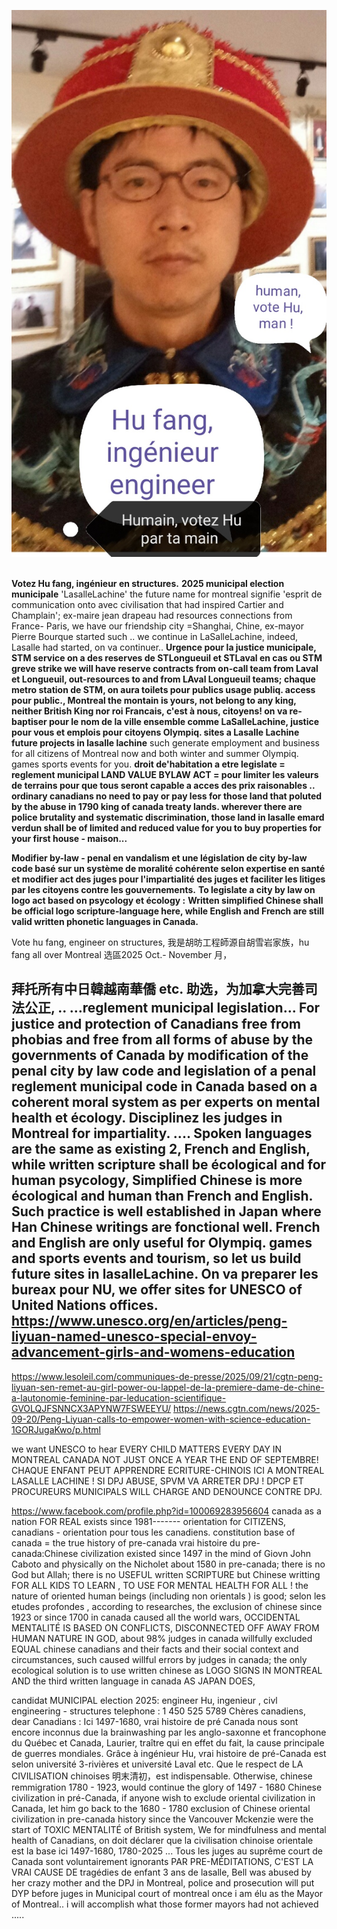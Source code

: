 ![image](https://github.com/United-Nations-Canada/2024-canada-federal-by-election/blob/main/01.jpg) 

**Votez Hu fang, ingénieur en structures.**
**2025 municipal election municipale** 
'LasalleLachine' the future name for montreal signifie 'esprit de communication onto avec civilisation that had inspired Cartier and Champlain';
ex-maire jean drapeau had resources connections from France- Paris, we have our friendship city =Shanghai, Chine, ex-mayor Pierre Bourque started such .. we continue in LaSalleLachine, indeed, Lasalle had started, on va continuer.. 
**Urgence pour la justice municipale,
STM service  on a des reserves de STLongueuil et  STLaval en cas ou STM greve strike we will  have reserve contracts from on-call team from Laval et Longueuil, out-resources to and from LAval Longueuil teams;
chaque metro station de STM, on aura toilets pour publics usage publiq. access pour public., 
Montreal
the montain is yours, not belong to any king, neither British King nor roi Francais, c'est à nous, citoyens! on va re-baptiser pour le nom de la ville ensemble comme
LaSalleLachine,
justice pour vous et emplois pour citoyens 
Olympiq. sites a Lasalle Lachine  future projects in lasalle lachine**
such generate employment and business for all citizens of Montreal now and both winter and summer Olympiq. games sports events for you.
**droit de'habitation a etre legislate = reglement municipal LAND VALUE BYLAW ACT = pour limiter les valeurs de terrains pour que tous seront capable a acces des prix raisonables ..
ordinary canadians no need to pay or pay less for those land that poluted by the abuse in 1790 king of canada treaty lands.
wherever there are police brutality and systematic discrimination, those land in lasalle emard verdun shall be of limited and reduced value for you to buy properties for your first house - maison...**

**Modifier by-law - penal  en vandalism et une législation de city by-law code basé sur un système de moralité cohérente selon expertise en santé et  modifier act des juges pour l'impartialité des juges et faciliter les litiges par les citoyens contre les gouvernements.** 
**To legislate a city by law on logo act based on psycology et écology :**
**Written simplified Chinese shall be official logo scripture-language here, while English and French are still valid written phonetic languages in Canada.**

Vote hu fang, engineer on structures, 
我是胡昉工程師源自胡雪岩家族，hu fang 
all over Montreal 选區2025 Oct.- November 月，

拜托所有中日韓越南華僑 etc. 助选，为加拿大完善司法公正,
..
...reglement  municipal  legislation...
For justice and protection of Canadians free from phobias and free from all forms of abuse by the governments of Canada by modification of the penal city by law  code and legislation of a penal reglement municipal code in Canada based on a coherent moral system as per experts on mental health et écology. 
Disciplinez les judges in Montreal for impartiality.
....
Spoken languages are the same as existing 2,
French and English, while written scripture shall be écological and for human psycology,
Simplified Chinese is more écological and human than French and English.
Such practice is well established in Japan where Han Chinese writings are fonctional well.
French and English are only useful for Olympiq. games and sports events and tourism, so let us build future sites in lasalleLachine.
On va preparer les bureax pour NU, 
we offer sites for UNESCO of United Nations offices.
https://www.unesco.org/en/articles/peng-liyuan-named-unesco-special-envoy-advancement-girls-and-womens-education
------
https://www.lesoleil.com/communiques-de-presse/2025/09/21/cgtn-peng-liyuan-sen-remet-au-girl-power-ou-lappel-de-la-premiere-dame-de-chine-a-lautonomie-feminine-par-leducation-scientifique-GVOLQJFSNNCX3APYNW7FSWEEYU/
https://news.cgtn.com/news/2025-09-20/Peng-Liyuan-calls-to-empower-women-with-science-education-1GORJugaKwo/p.html

we want UNESCO to hear EVERY CHILD MATTERS EVERY DAY IN MONTREAL CANADA NOT JUST ONCE A YEAR THE END OF SEPTEMBRE!
CHAQUE ENFANT PEUT APPRENDRE ECRITURE-CHINOIS ICI A MONTREAL LASALLE LACHINE ! SI DPJ ABUSE, SPVM VA ARRETER DPJ !
DPCP ET PROCUREURS MUNICIPALS WILL CHARGE AND DENOUNCE CONTRE DPJ.

https://www.facebook.com/profile.php?id=100069283956604
canada as a nation FOR REAL exists since 1981-------
orientation for CITIZENS, canadians - orientation pour tous les canadiens.
constitution base of canada = the true history of pre-canada
vrai histoire du pre- canada:Chinese civilization existed since 1497 in the mind of Giovn John Caboto and physically on the Nicholet about 1580 in pre-canada;
there is no God but Allah; there is no USEFUL written SCRIPTURE but Chinese writting FOR ALL KIDS TO LEARN , TO USE FOR MENTAL HEALTH FOR ALL !
the nature of oriented human beings (including non orientals ) is good; 
selon les etudes profondes , according to researches, the exclusion of chinese since 1923 or since 1700 in canada caused all the world wars, OCCIDENTAL MENTALITÉ IS BASED ON CONFLICTS, DISCONNECTED OFF AWAY FROM HUMAN NATURE IN GOD,
about 98% judges in canada willfully excluded EQUAL chinese canadians and their facts and their social context and circumstances, such caused willful errors by judges in canada;
the only ecological solution is to use written chinese as LOGO SIGNS IN MONTREAL AND the third written language in canada AS JAPAN DOES,

candidat MUNICIPAL election 2025: engineer Hu, ingenieur , civl engineering - structures
telephone : 1 450 525 5789
Chères canadiens,  dear Canadians :
Ici 1497-1680, vrai histoire de pré Canada nous sont encore inconnus due la brainwashing par les anglo-saxonne et francophone du Québec et Canada, Laurier, traître qui en effet du fait, la cause principale de guerres mondiales. 
Grâce à ingénieur Hu, vrai histoire de pré-Canada est selon université 3-rivières et université Laval etc. 
Que le respect de LA CIVILISATION chinoises 明末清初，est indispensable. 
Otherwise, chinese remmigration  1780 - 1923, would continue the glory of 1497 - 1680 Chinese civilization in pré-Canada, if anyone wish to exclude oriental civilization in Canada, let him go back to the 1680 - 1780 exclusion of Chinese oriental civilization in pre-canada history since the Vancouver Mckenzie were the start of TOXIC MENTALITÉ of British system, 
We for mindfulness and mental health of Canadians, on doit déclarer que la civilisation chinoise orientale est la base ici 1497-1680, 1780-2025 ... 
Tous les juges au suprême court de Canada sont voluntairement ignorants PAR PRE-MÉDITATIONS, C'EST LA VRAI CAUSE DE tragédies de enfant 3 ans de lasalle, Bell was abused by her crazy mother and the DPJ in Montreal, police and prosecution will put DYP before juges in Municipal court of montreal once i am élu as the Mayor of Montreal..
i will accomplish what those former mayors had not achieved .....
